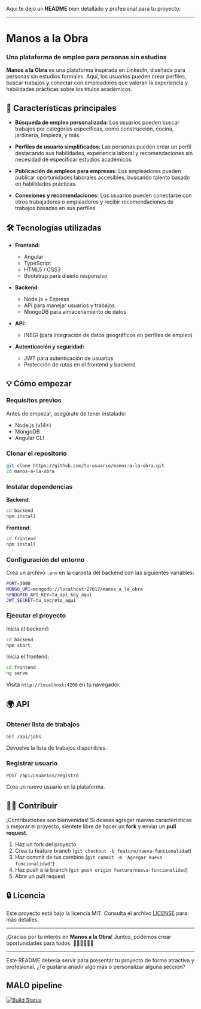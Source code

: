Aquí te dejo un **README** bien detallado y profesional para tu proyecto:

---

# Manos a la Obra

### **Una plataforma de empleo para personas sin estudios**

**Manos a la Obra** es una plataforma inspirada en LinkedIn, diseñada para personas sin estudios formales. Aquí, los usuarios pueden crear perfiles, buscar trabajos y conectar con empleadores que valoran la experiencia y habilidades prácticas sobre los títulos académicos.

## 🚀 **Características principales**

- **Búsqueda de empleo personalizada:** Los usuarios pueden buscar trabajos por categorías específicas, como construcción, cocina, jardinería, limpieza, y más.
  
- **Perfiles de usuario simplificados:** Las personas pueden crear un perfil destacando sus habilidades, experiencia laboral y recomendaciones sin necesidad de especificar estudios académicos.

- **Publicación de empleos para empresas:** Los empleadores pueden publicar oportunidades laborales accesibles, buscando talento basado en habilidades prácticas.

- **Conexiones y recomendaciones:** Los usuarios pueden conectarse con otros trabajadores o empleadores y recibir recomendaciones de trabajos basadas en sus perfiles.

## 🛠 **Tecnologías utilizadas**

- **Frontend:** 
  - Angular
  - TypeScript
  - HTML5 / CSS3
  - Bootstrap para diseño responsivo

- **Backend:** 
  - Node.js + Express
  - API para manejar usuarios y trabajos
  - MongoDB para almacenamiento de datos

- **API:** 
  - INEGI (para integración de datos geográficos en perfiles de empleo)

- **Autenticación y seguridad:** 
  - JWT para autenticación de usuarios
  - Protección de rutas en el frontend y backend

## 💡 **Cómo empezar**

### **Requisitos previos**

Antes de empezar, asegúrate de tener instalado:

- Node.js (v14+)
- MongoDB
- Angular CLI

### **Clonar el repositorio**

```bash
git clone https://github.com/tu-usuario/manos-a-la-obra.git
cd manos-a-la-obra
```

### **Instalar dependencias**

**Backend**:

```bash
cd backend
npm install
```

**Frontend**:

```bash
cd frontend
npm install
```

### **Configuración del entorno**

Crea un archivo `.env` en la carpeta del backend con las siguientes variables:

```bash
PORT=3000
MONGO_URI=mongodb://localhost:27017/manos_a_la_obra
SENDGRID_API_KEY=tu_api_key_aqui
JWT_SECRET=tu_secreto_aqui
```

### **Ejecutar el proyecto**

Inicia el backend:

```bash
cd backend
npm start
```

Inicia el frontend:

```bash
cd frontend
ng serve
```

Visita `http://localhost:4200` en tu navegador.

## 🌍 **API**

### **Obtener lista de trabajos**

```
GET /api/jobs
```

Devuelve la lista de trabajos disponibles.

### **Registrar usuario**

```
POST /api/usuarios/registro
```

Crea un nuevo usuario en la plataforma.

## 🧑‍💻 **Contribuir**

¡Contribuciones son bienvenidas! Si deseas agregar nuevas características o mejorar el proyecto, siéntete libre de hacer un **fork** y enviar un **pull request**.

1. Haz un fork del proyecto
2. Crea tu feature branch (`git checkout -b feature/nueva-funcionalidad`)
3. Haz commit de tus cambios (`git commit -m 'Agregar nueva funcionalidad'`)
4. Haz push a la branch (`git push origin feature/nueva-funcionalidad`)
5. Abre un pull request

## 🔒 **Licencia**

Este proyecto está bajo la licencia MIT. Consulta el archivo [LICENSE](./LICENSE) para más detalles.

---

¡Gracias por tu interés en **Manos a la Obra**! Juntos, podemos crear oportunidades para todos. 👷‍♂️👩‍🍳👨‍🔧

--- 

Este README debería servir para presentar tu proyecto de forma atractiva y profesional. ¿Te gustaría añadir algo más o personalizar alguna sección?

## MALO pipeline

[![Build Status](https://dev.azure.com/213000010047/Manos%20a%20la%20obra/_apis/build/status%2FJhony445.malo?branchName=main)](https://dev.azure.com/213000010047/Manos%20a%20la%20obra/_build/latest?definitionId=2&branchName=main)
